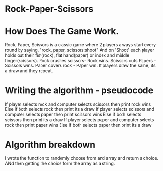 # Rock-Paper-Scissors

# How Does The Game Work.
Rock, Paper, Scissors is a classic game where 2 players always start every round by saying, "rock, paper, scissors:shoot" And on 'Shoot' each player holds out their fist(rock), flat hand(paper) or index and middle finger(scissors). Rock crushes scissors- Rock wins. Scissors cuts Papers - Scissors wins. Paper covers rock - Paper win. If players draw the same, its a draw and they repeat.

# Writing the algorithm - pseudocode

If player selects rock and computer selects scissors then print rock wins
Else if both selects rock then print its a draw
If player selects scissors and computer selects paper then print scissors wins
Else if both selects scissors then print its a draw
If player selects paper and computer selects rock then print paper wins
Else if both selects paper then print its a draw


# Algorithm breakdown

I wrote the function to randomly choose from and array and return a choice. ANd then getting the choice form the array as a string.